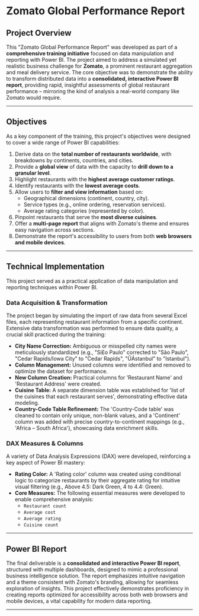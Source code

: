 # Zomato Global Performance Report

## Project Overview

This "Zomato Global Performance Report" was developed as part of a **comprehensive training initiative** focused on data manipulation and reporting with Power BI. The project aimed to address a simulated yet realistic business challenge for **Zomato**, a prominent restaurant aggregation and meal delivery service. The core objective was to demonstrate the ability to transform distributed data into a **consolidated, interactive Power BI report**, providing rapid, insightful assessments of global restaurant performance – mirroring the kind of analysis a real-world company like Zomato would require.

---

## Objectives

As a key component of the training, this project's objectives were designed to cover a wide range of Power BI capabilities:

1.  Derive data on the **total number of restaurants worldwide**, with breakdowns by continents, countries, and cities.
2.  Provide a **global view** of data with the capacity to **drill down to a granular level**.
3.  Highlight restaurants with the **highest average customer ratings**.
4.  Identify restaurants with the **lowest average costs**.
5.  Allow users to **filter and view information** based on:
    * Geographical dimensions (continent, country, city).
    * Service types (e.g., online ordering, reservation services).
    * Average rating categories (represented by color).
6.  Pinpoint restaurants that serve the **most diverse cuisines**.
7.  Offer a **multi-page report** that aligns with Zomato's theme and ensures easy navigation across sections.
8.  Demonstrate the report's accessibility to users from both **web browsers and mobile devices**.

---

## Technical Implementation

This project served as a practical application of data manipulation and reporting techniques within Power BI.

### Data Acquisition & Transformation

The project began by simulating the import of raw data from several Excel files, each representing restaurant information from a specific continent. Extensive data transformation was performed to ensure data quality, a crucial skill practiced during the training:

* **City Name Correction:** Ambiguous or misspelled city names were meticulously standardized (e.g., "Sí£o Paulo" corrected to "São Paulo", "Cedar Rapids/Iowa City" to "Cedar Rapids", "ÛÁstanbul" to "Istanbul").
* **Column Management:** Unused columns were identified and removed to optimize the dataset for performance.
* **New Column Creation:** Practical columns for 'Restaurant Name' and 'Restaurant Address' were created.
* **Cuisine Table:** A separate dimension table was established for 'list of the cuisines that each restaurant serves', demonstrating effective data modeling.
* **Country-Code Table Refinement:** The 'Country-Code table' was cleaned to contain only unique, non-blank values, and a 'Continent' column was added with precise country-to-continent mappings (e.g., 'Africa – South Africa'), showcasing data enrichment skills.

### DAX Measures & Columns

A variety of Data Analysis Expressions (DAX) were developed, reinforcing a key aspect of Power BI mastery:

* **Rating Color:** A 'Rating color' column was created using conditional logic to categorize restaurants by their aggregate rating for intuitive visual filtering (e.g., Above 4.5: Dark Green, 4 to 4.4: Green).
* **Core Measures:** The following essential measures were developed to enable comprehensive analysis:
    * `Restaurant count`
    * `Average cost`
    * `Average rating`
    * `Cuisine count`

---

## Power BI Report

The final deliverable is a **consolidated and interactive Power BI report**, structured with multiple dashboards, designed to mimic a professional business intelligence solution. The report emphasizes intuitive navigation and a theme consistent with Zomato's branding, allowing for seamless exploration of insights. This project effectively demonstrates proficiency in creating reports optimized for accessibility across both web browsers and mobile devices, a vital capability for modern data reporting.

---
